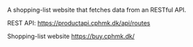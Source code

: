 A shopping-list website that fetches data from an RESTful API.

REST API:
https://productapi.cphmk.dk/api/routes

Shopping-list website
https://buy.cphmk.dk/
